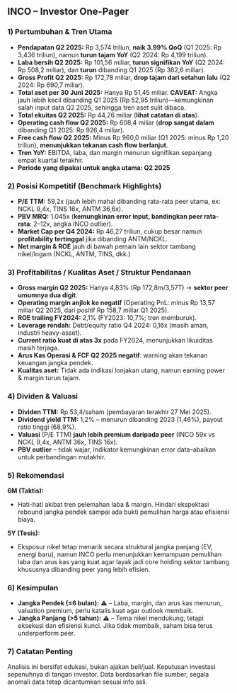 ## INCO – Investor One-Pager

### 1) Pertumbuhan & Tren Utama
- **Pendapatan Q2 2025:** Rp 3,574 triliun, **naik 3.99% QoQ** (Q1 2025: Rp 3,436 triliun), namun **turun tajam YoY** (Q2 2024: Rp 4,199 triliun).
- **Laba bersih Q2 2025:** Rp 101,56 miliar, **turun signifikan YoY** (Q2 2024: Rp 508,2 miliar), dan **turun** dibanding Q1 2025 (Rp 362,6 miliar).
- **Gross Profit Q2 2025:** Rp 172,78 miliar, **drop tajam dari setahun lalu** (Q2 2024: Rp 690,7 miliar).
- **Total aset per 30 Juni 2025:** Hanya Rp 51,45 miliar. **CAVEAT:** Angka jauh lebih kecil dibanding Q1 2025 (Rp 52,95 triliun)—kemungkinan salah input data Q2 2025, sehingga tren aset sulit dibaca.
- **Total ekuitas Q2 2025:** Rp 44,26 miliar (**lihat catatan di atas**).
- **Operating cash flow Q2 2025:** Rp 608,4 miliar (**drop sangat dalam** dibanding Q1 2025: Rp 926,4 miliar).
- **Free cash flow Q2 2025:** Minus Rp 960,0 miliar (Q1 2025: minus Rp 1,20 triliun), **menunjukkan tekanan cash flow berlanjut**.
- **Tren YoY:** EBITDA, laba, dan margin menurun signifikan sepanjang empat kuartal terakhir.
- **Periode yang dipakai untuk angka utama: Q2 2025**

### 2) Posisi Kompetitif (Benchmark Highlights)
- **P/E TTM:** 59,2x (jauh lebih mahal dibanding rata-rata peer utama, ex: NCKL 9,4x, TINS 16x, ANTM 36,6x).
- **PBV MRQ:** 1.045x (**kemungkinan error input, bandingkan peer rata-rata**: 2–12x, angka INCO outlier).
- **Market Cap per Q4 2024:** Rp 46,27 triliun, cukup besar namun **profitability tertinggal** jika dibanding ANTM/NCKL.
- **Net margin & ROE** jauh di bawah pemain lain sektor tambang nikel/logam (NCKL, ANTM, TINS, dkk.)

### 3) Profitabilitas / Kualitas Aset / Struktur Pendanaan
- **Gross margin Q2 2025:** Hanya 4,83% (Rp 172,8m/3,57T) → **sektor peer umumnya dua digit**.
- **Operating margin anjlok ke negatif** (Operating PnL: minus Rp 13,57 miliar Q2 2025, dari positif Rp 158,7 miliar Q1 2025).
- **ROE trailing FY2024:** 2,1% (FY2023: 10,7%; tren memburuk).
- **Leverage rendah:** Debt/equity ratio Q4 2024: 0,16x (masih aman, industri heavy-asset).
- **Current ratio kuat di atas 3x** pada FY2024, menunjukkan likuiditas masih terjaga.
- **Arus Kas Operasi & FCF Q2 2025 negatif**: warning akan tekanan keuangan jangka pendek.
- **Kualitas aset:** Tidak ada indikasi lonjakan utang, namun earning power & margin turun tajam.

### 4) Dividen & Valuasi
- **Dividen TTM:** Rp 53,4/saham (pembayaran terakhir 27 Mei 2025).
- **Dividend yield TTM:** 1,2% – menurun dibanding 2023 (1,46%), payout ratio tinggi (68,9%).
- **Valuasi** (P/E TTM) **jauh lebih premium daripada peer** (INCO 59x vs NCKL 9,4x, ANTM 36x, TINS 16x).
- **PBV outlier** – tidak wajar, indikator kemungkinan error data–abaikan untuk perbandingan mutakhir.

### 5) Rekomendasi
**6M (Taktis):**
- Hati-hati akibat tren pelemahan laba & margin. Hindari ekspektasi rebound jangka pendek sampai ada bukti pemulihan harga atau efisiensi biaya.

**5Y (Tesis):**
- Eksposur nikel tetap menarik secara struktural jangka panjang (EV, energi baru), namun INCO perlu menunjukkan kemampuan pemulihan laba dan arus kas yang kuat agar layak jadi core holding sektor tambang khususnya dibanding peer yang lebih efisien.

### 6) Kesimpulan
- **Jangka Pendek (≤6 bulan):** ⚠️ – Laba, margin, dan arus kas menurun, valuation premium, perlu katalis kuat agar outlook membaik.
- **Jangka Panjang (>5 tahun):** ⚠️ – Tema nikel mendukung, tetapi eksekusi dan efisiensi kunci. Jika tidak membaik, saham bisa terus underperform peer.

### 7) Catatan Penting
Analisis ini bersifat edukasi, bukan ajakan beli/jual. Keputusan investasi sepenuhnya di tangan investor. Data berdasarkan file sumber, segala anomali data tetap dicantumkan sesuai info asli.